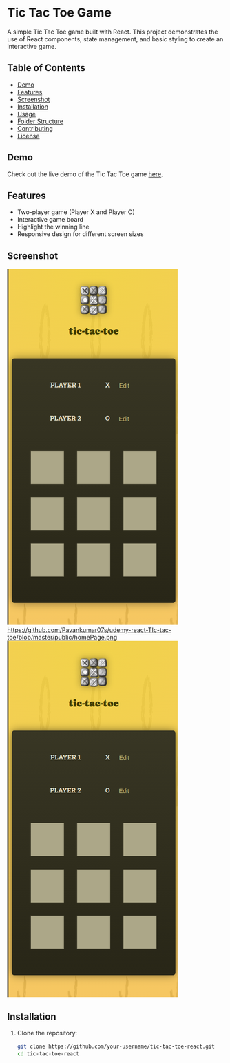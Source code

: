 # Tic Tac Toe Game

A simple Tic Tac Toe game built with React. This project demonstrates the use of React components, state management, and basic styling to create an interactive game.

## Table of Contents

- [Demo](#demo)
- [Features](#features)
- [Screenshot](#screenshot)
- [Installation](#installation)
- [Usage](#usage)
- [Folder Structure](#folder-structure)
- [Contributing](#contributing)
- [License](#license)

## Demo

Check out the live demo of the Tic Tac Toe game [here](#).

## Features

- Two-player game (Player X and Player O)
- Interactive game board
- Highlight the winning line
- Responsive design for different screen sizes

## Screenshot

![Tic Tac Toe Screenshot](https://github.com/Pavankumar07s/udemy-react-TIc-tac-toe/blob/master/public/homePage.png)
https://github.com/Pavankumar07s/udemy-react-TIc-tac-toe/blob/master/public/homePage.png
 <img src="https://github.com/Pavankumar07s/udemy-react-TIc-tac-toe/blob/master/public/homePage.png"></img>

## Installation

1. Clone the repository:

   ```bash
   git clone https://github.com/your-username/tic-tac-toe-react.git
   cd tic-tac-toe-react
